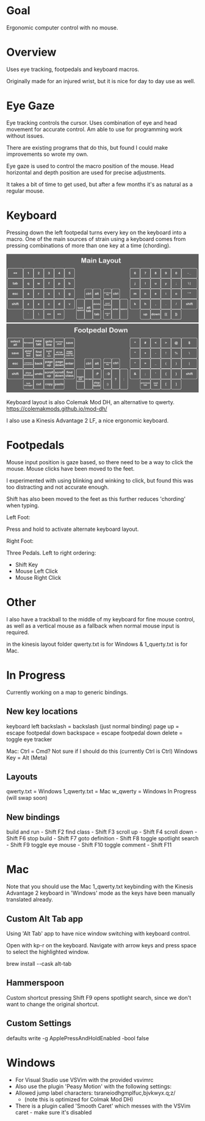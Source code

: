 # Goal

Ergonomic computer control with no mouse.

# Overview

Uses eye tracking, footpedals and keyboard macros.

Originally made for an injured wrist, but it is nice for day to day use as well.

# Eye Gaze

Eye tracking controls the cursor. Uses combination of eye and head movement for accurate control. Am able to use for programming work without issues.

There are existing programs that do this, but found I could make improvements so wrote my own. 

Eye gaze is used to control the macro position of the mouse. Head horizontal and depth position are used for precise adjustments.

It takes a bit of time to get used, but after a few months it's as natural as a regular mouse.

# Keyboard

Pressing down the left footpedal turns every key on the keyboard into a macro. One of the main sources of strain using a keyboard comes from pressing combinations of more than one key at a time (chording). 

![kinesis layout](images/kinesis%20layout.png?raw=true)
![kinesis layout alternate](images/kinesis%20layout%20alternate.png?raw=true)

Keyboard layout is also Colemak Mod DH, an alternative to qwerty.
https://colemakmods.github.io/mod-dh/

I also use a Kinesis Advantage 2 LF, a nice ergonomic keyboard.

# Footpedals

Mouse input position is gaze based, so there need to be a way to click the mouse. Mouse clicks have been moved to the feet.

I experimented with using blinking and winking to click, but found this was too distracting and not accurate enough.

Shift has also been moved to the feet as this further reduces 'chording' when typing.

Left Foot:

Press and hold to activate alternate keyboard layout.

Right Foot:

Three Pedals. Left to right ordering:
- Shift Key
- Mouse Left Click
- Mouse Right Click

# Other

I also have a trackball to the middle of my keyboard for fine mouse control, as well as a vertical mouse as a fallback when normal mouse input is required.

in the kinesis layout folder qwerty.txt is for Windows & 1_querty.txt is for Mac.

# In Progress

Currently working on a map to generic bindings.

## New key locations

keyboard left backslash = backslash (just normal binding)
page up = escape
footpedal down backspace = escape
footpedal down delete = toggle eye tracker

Mac:
Ctrl = Cmd? Not sure if I should do this (currently Ctrl is Ctrl)
Windows Key = Alt (Meta)

## Layouts

qwerty.txt = Windows
1_qwerty.txt = Mac
w_qwerty = Windows In Progress (will swap soon)

## New bindings

build and run - Shift F2
find class - Shift F3
scroll up - Shift F4
scroll down - Shift F6
stop build - Shift F7
goto definition - Shift F8
toggle spotlight search - Shift F9
toggle eye mouse - Shift F10
toggle comment - Shift F11

# Mac

Note that you should use the Mac 1_qwerty.txt keybinding with the Kinesis Advantage 2 keyboard in 'Windows' mode as the keys have been manually translated already.

## Custom Alt Tab app

Using 'Alt Tab' app to have nice window switching with keyboard control.

Open with kp-r on the keyboard. Navigate with arrow keys and press space to select the highlighted window.

brew install --cask alt-tab

## Hammerspoon

Custom shortcut pressing Shift F9 opens spotlight search, since we don't want to change the original shortcut.

## Custom Settings

defaults write -g ApplePressAndHoldEnabled -bool false

# Windows

- For Visual Studio use VSVim with the provided vsvimrc
- Also use the plugin 'Peasy Motion' with the following settings:
- Allowed jump label characters: tsraneiodhgmplfuc,bjvkwyx.q;z/
    - (note this is optimized for Colmak Mod DH)
- There is a plugin called 'Smooth Caret' which messes with the VSVim caret - make sure it's disabled

